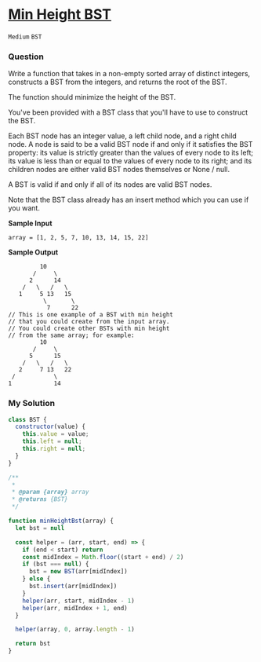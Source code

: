 # [Min Height BST](https://www.algoexpert.io/questions/min-height-bst)

`Medium` `BST`

### Question
Write a function that takes in a non-empty sorted array of distinct integers, constructs a BST from the integers, and returns the root of the BST.

The function should minimize the height of the BST.

You've been provided with a BST class that you'll have to use to construct the BST.

Each BST node has an integer value, a left child node, and a right child node. A node is said to be a valid BST node if and only if it satisfies the BST property: its value is strictly greater than the values of every node to its left; its value is less than or equal to the values of every node to its right; and its children nodes are either valid BST nodes themselves or None / null.

A BST is valid if and only if all of its nodes are valid BST nodes.

Note that the BST class already has an insert method which you can use if you want.

**Sample Input**
```
array = [1, 2, 5, 7, 10, 13, 14, 15, 22]
```

**Sample Output**
```
         10
       /     \
      2      14
    /   \   /   \
   1     5 13   15
          \       \
           7      22
// This is one example of a BST with min height
// that you could create from the input array.
// You could create other BSTs with min height
// from the same array; for example:
         10
       /     \
      5      15
    /   \   /   \
   2     7 13   22
 /           \
1            14
```

### My Solution
```js
class BST {
  constructor(value) {
    this.value = value;
    this.left = null;
    this.right = null;
  }
}

/**
 * 
 * @param {array} array
 * @returns {BST}
 */

function minHeightBst(array) {
  let bst = null

  const helper = (arr, start, end) => {
    if (end < start) return
    const midIndex = Math.floor((start + end) / 2)
    if (bst === null) {
      bst = new BST(arr[midIndex])
    } else {
      bst.insert(arr[midIndex])
    }
    helper(arr, start, midIndex - 1)
    helper(arr, midIndex + 1, end)
  }

  helper(array, 0, array.length - 1)

  return bst
}
```
